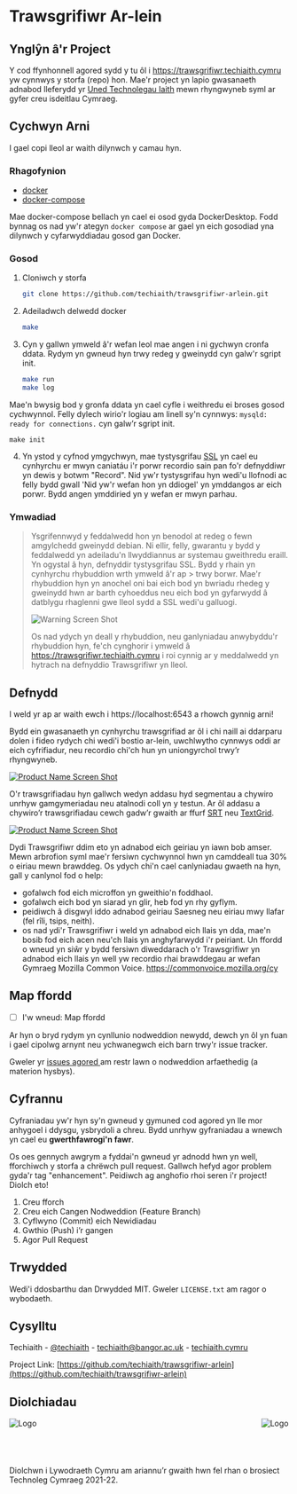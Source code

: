 # Trawsgrifiwr Ar-lein

<!-- ABOUT THE PROJECT -->
## Ynglŷn â'r Project
<span id="about"></span>
Y cod ffynhonnell agored sydd y tu ôl i https://trawsgrifiwr.techiaith.cymru yw cynnwys y storfa (repo) hon. Mae'r project yn lapio gwasanaeth adnabod lleferydd yr [Uned Technolegau Iaith](http://techiaith.cymru) mewn rhyngwyneb syml ar gyfer creu isdeitlau Cymraeg.


<!-- GETTING STARTED -->
## Cychwyn Arni

I gael copi lleol ar waith dilynwch y camau hyn.

### Rhagofynion

* [docker](https://docker.com)
* [docker-compose](https://docs.docker.com/compose/install/)

Mae docker-compose bellach yn cael ei osod gyda DockerDesktop. Fodd bynnag os nad yw'r ategyn `docker compose` ar gael yn eich gosodiad yna dilynwch y cyfarwyddiadau gosod gan Docker.

### Gosod

1. Cloniwch y storfa

   ```sh
   git clone https://github.com/techiaith/trawsgrifiwr-arlein.git
   ```
2. Adeiladwch delwedd docker

   ```sh
   make
   ```   
3. Cyn y gallwn ymweld â'r wefan leol mae angen i ni gychwyn cronfa ddata. Rydym yn gwneud hyn trwy redeg y gweinydd cyn galw'r sgript init. 

    ```sh
   make run
   make log
   ```
Mae'n bwysig bod y gronfa ddata yn cael cyfle i weithredu ei broses gosod cychwynnol. Felly dylech wirio'r logiau am linell sy'n cynnwys: `mysqld: ready for connections.` cyn galw’r sgript init.

   ```
   make init
   ```

4. Yn ystod y cyfnod ymgychwyn, mae tystysgrifau [SSL](https://openssl.org) yn cael eu cynhyrchu er mwyn caniatáu i'r porwr recordio sain pan fo'r defnyddiwr yn dewis y botwm "Record".   Nid yw'r tystysgrifau hyn wedi'u llofnodi ac felly bydd gwall 'Nid yw'r wefan hon yn ddiogel' yn ymddangos ar eich porwr. Bydd angen ymddiried yn y wefan er mwyn parhau. 

### Ymwadiad

> Ysgrifennwyd y feddalwedd hon yn benodol at redeg o fewn amgylchedd gweinydd debian. Ni ellir, felly, gwarantu y bydd y feddalwedd yn adeiladu'n llwyddiannus ar systemau gweithredu eraill. Yn ogystal â hyn, defnyddir tystysgrifau SSL. Bydd y rhain yn cynhyrchu rhybuddion wrth ymweld â'r ap > trwy borwr. Mae'r rhybuddion hyn yn anochel oni bai eich bod yn bwriadu rhedeg y gweinydd hwn ar barth cyhoeddus neu eich bod yn gyfarwydd â datblygu rhaglenni gwe lleol sydd a SSL wedi'u galluogi.
> 
> ![Warning Screen Shot][warning-screenshot]
> 
> Os nad ydych yn deall y rhybuddion, neu ganlyniadau anwybyddu'r rhybuddion hyn, fe'ch cynghorir i ymweld â https://trawsgrifiwr.techiaith.cymru i roi cynnig ar y meddalwedd yn hytrach na defnyddio Trawsgrifiwr yn lleol.





<!-- USAGE EXAMPLES -->
## Defnydd

I weld yr ap ar waith ewch i https://localhost:6543 a rhowch gynnig arni!

Bydd ein gwasanaeth yn cynhyrchu trawsgrifiad ar ôl i chi naill ai ddarparu dolen i fideo rydych chi wedi'i bostio ar-lein, uwchlwytho cynnwys oddi ar eich cyfrifiadur, neu recordio chi'ch hun yn uniongyrchol trwy’r rhyngwyneb.

[![Product Name Screen Shot][product-screenshot]](https://trawsgrifiwr.techiaith.cymru)

O'r trawsgrifiadau hyn gallwch wedyn addasu hyd segmentau a chywiro unrhyw gamgymeriadau neu atalnodi coll yn y testun. Ar ôl addasu a chywiro’r trawsgrifiadau cewch gadw’r gwaith ar ffurf [SRT](https://srt-subtitles.com/) neu [TextGrid](https://textgrid.de/en/).

[![Product Name Screen Shot][product-screenshot-2]](https://trawsgrifiwr.techiaith.cymru)

Dydi Trawsgrifiwr ddim eto yn adnabod eich geiriau yn iawn bob amser. Mewn arbrofion syml mae'r fersiwn cychwynnol hwn yn camddeall tua 30% o eiriau mewn brawddeg. Os ydych chi'n cael canlyniadau gwaeth na hyn, gall y canlynol fod o help:

- gofalwch fod eich microffon yn gweithio'n foddhaol.
- gofalwch eich bod yn siarad yn glir, heb fod yn rhy gyflym.
- peidiwch â disgwyl iddo adnabod geiriau Saesneg neu eiriau mwy llafar (fel rîli, tsips, neith).
- os nad ydi'r Trawsgrifiwr i weld yn adnabod eich llais yn dda, mae'n bosib fod eich acen neu'ch llais yn anghyfarwydd i'r peiriant. Un ffordd o wneud yn siŵr y bydd fersiwn diweddarach o'r Trawsgrifiwr yn adnabod eich llais yn well yw recordio rhai brawddegau ar wefan Gymraeg Mozilla Common Voice. https://commonvoice.mozilla.org/cy

<!-- ROADMAP -->
## Map ffordd

- [ ] I'w wneud: Map ffordd

Ar hyn o bryd rydym yn cynllunio nodweddion newydd, dewch yn ôl yn fuan i gael cipolwg arnynt neu ychwanegwch eich barn trwy'r issue tracker.

Gweler yr [issues agored ](https://github.com/techiaith/trawsgrifiwr-arlein/issues) am restr lawn o nodweddion arfaethedig (a materion hysbys). 

<!-- CONTRIBUTING -->
## Cyfrannu

Cyfraniadau yw'r hyn sy'n gwneud y gymuned cod agored yn lle mor anhygoel i ddysgu, ysbrydoli a chreu. Bydd unrhyw gyfraniadau a wnewch yn cael eu **gwerthfawrogi'n fawr**.


Os oes gennych awgrym a fyddai'n gwneud yr adnodd hwn yn well, fforchiwch y storfa a chrëwch pull request.
Gallwch hefyd agor problem gyda'r tag "enhancement".
Peidiwch ag anghofio rhoi seren i'r project! Diolch eto!


1. Creu fforch
1. Creu eich Cangen Nodweddion (Feature Branch)
1. Cyflwyno (Commit) eich Newidiadau
1. Gwthio (Push) i’r gangen
1. Agor Pull Request







<!-- LICENSE -->
## Trwydded

Wedi'i ddosbarthu dan Drwydded MIT. Gweler `LICENSE.txt` am ragor o wybodaeth.




<!-- CONTACT -->
## Cysylltu

Techiaith - [@techiaith](https://twitter.com/techiaith) - techiaith@bangor.ac.uk - [techiaith.cymru](techiaith.cymru)

Project Link: [https://github.com/techiaith/trawsgrifiwr-arlein](https://github.com/techiaith/trawsgrifiwr-arlein)





<!-- ACKNOWLEDGMENTS -->
## Diolchiadau

<img src="images/llyw_logo.png" alt="Logo" align="left">
<img src="images/BU_logo.png" alt="Logo" align="right">
<br><br><br><br><br>
Diolchwn i Lywodraeth Cymru am ariannu’r gwaith hwn fel rhan o brosiect Technoleg Cymraeg 2021-22.




<!-- MARKDOWN LINKS & IMAGES -->
<!-- https://www.markdownguide.org/basic-syntax/#reference-style-links -->
[product-screenshot]: images/screen_shot.png
[product-screenshot-2]: images/screen_shot_2.png
[warning-screenshot]: images/screen_shot_not_secure.png
[repo-logo]: images/repo_logo.png
[llyw-logo]: images/llyw_logo.png
[uni-logo]: images/BU_logo.png
